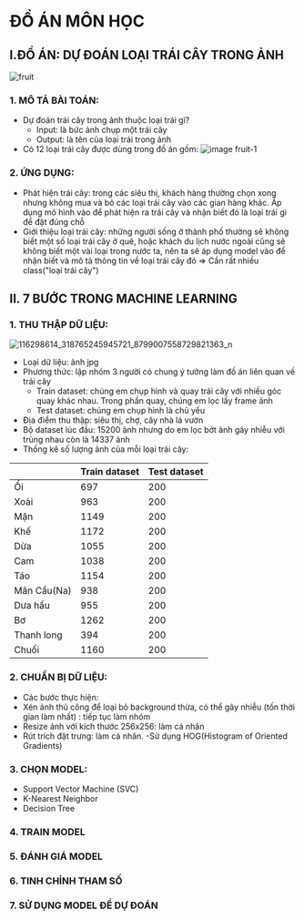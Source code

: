 # ĐỒ ÁN MÔN HỌC
## I.ĐỒ ÁN: DỰ ĐOÁN LOẠI TRÁI CÂY TRONG ẢNH 
![fruit](https://user-images.githubusercontent.com/62539475/87747768-5e9ad180-c81e-11ea-92f8-ac4fa70787f3.jpg)
### 1. MÔ TẢ BÀI TOÁN:
- Dự đoán trái cây trong ảnh thuộc loại trái gì?
  - Input: là bức ảnh chụp một trái cây
  - Output: là tên của loại trái trong ảnh
- Có 12 loại trái cây được dùng trong đồ án gồm:
  ![image fruit-1](https://user-images.githubusercontent.com/62539475/87951188-77331200-cad2-11ea-89b6-74b2bea1d883.jpg)
### 2. ỨNG DỤNG:
- Phát hiện trái cây: trong các siêu thị, khách hàng thường chọn xong nhưng không mua và bỏ các loại trái cây vào các gian hàng khác. Áp dụng mô hình vào để phát hiện ra trái cây và nhận biết đó là loại trái gì để đặt đúng chỗ 
- Giới thiệu loại trái cây: những người sống ở thành phố thường sẽ không biết một số loại trái cây ở quê, hoặc khách du lịch nước ngoài cũng sẽ không biết một vài loại trong nước ta, nên ta sẽ áp dụng model vào để nhận biết và mô tả thông tin về loại trái cây đó => Cần rất nhiều class("loại trái cây")
## II. 7 BƯỚC TRONG MACHINE LEARNING
 ### 1. THU THẬP DỮ LIỆU:
 ![116298614_318765245945721_8799007558729821363_n](https://user-images.githubusercontent.com/62539475/88999006-907f5e00-d31d-11ea-8b95-04f5f842f899.jpg)
 - Loại dữ liệu: ảnh jpg
 - Phương thức: lập nhóm 3 người có chung ý tưởng làm đồ án liên quan về trái cây 
   - Train dataset: chúng em chụp hình và quay trái cây với nhiều góc quay khác nhau. Trong phần quay, chúng em lọc lấy frame ảnh
   - Test dataset: chúng em chụp hình là chủ yếu
 - Địa điểm thu thập: siêu thị, chợ, cây nhà lá vườn
 - Bộ dataset lúc đầu: 15200 ảnh nhưng do em lọc bớt ảnh gây nhiễu với trùng nhau còn là 14337 ảnh
 - Thống kê số lượng ảnh của mỗi loại trái cây:
 
|             | Train dataset | Test dataset |
|-------------|---------------|--------------|
| Ổi          |      697     |      200     |
| Xoài        |      963      |      200     |
| Mận         |      1149     |      200     |
| Khế         |      1172      |      200     |
| Dừa         |      1055     |      200     |
| Cam         |      1038     |      200     |
| Táo         |      1154      |      200     |
| Mãn Cầu(Na) |      938     |      200     |
| Dưa hấu     |      955      |      200     |
| Bơ          |      1262     |      200     |
| Thanh long  |      394      |      200     |
| Chuối       |      1160     |      200     |
 ### 2. CHUẨN BỊ DỮ LIỆU:
 - Các bước thực hiện:
  - Xén ảnh thủ công để loại bỏ background thừa, có thể gây nhiễu (tốn thời gian làm nhất) : tiếp tục làm nhóm
  - Resize ảnh với kích thước 256x256: làm cá nhân 
 - Rút trích đặt trưng: làm cá nhân. 
    -Sử dụng HOG(Histogram of Oriented Gradients)
### 3. CHỌN MODEL:
- Support Vector Machine (SVC)
- K-Nearest Neighbor
- Decision Tree
### 4. TRAIN MODEL
### 5. ĐÁNH GIÁ MODEL
### 6. TINH CHỈNH THAM SỐ
### 7. SỬ DỤNG MODEL ĐỂ DỰ ĐOÁN
